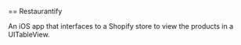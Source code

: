 == Restaurantify

An iOS app that interfaces to a Shopify store to view the products in a UITableView.
